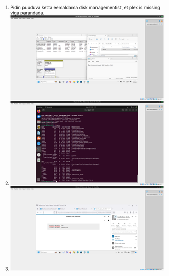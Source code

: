 1. Pidin puuduva ketta eemaldama disk managementist, et plex is missing viga parandada.
![](yl8-1.png)
2. ![](yl8-2.png)
3. ![](yl8-3.png)
